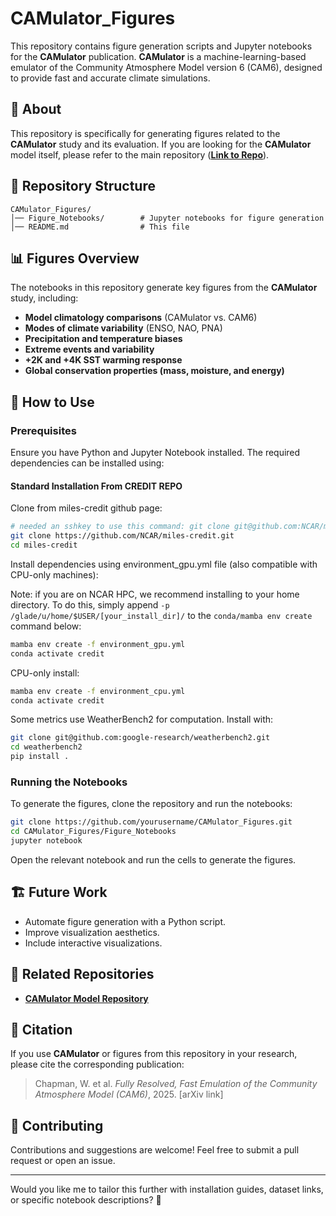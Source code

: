 # CAMulator_Figures

This repository contains figure generation scripts and Jupyter notebooks for the **CAMulator** publication. **CAMulator** is a machine-learning-based emulator of the Community Atmosphere Model version 6 (CAM6), designed to provide fast and accurate climate simulations.

## 📌 About
This repository is specifically for generating figures related to the **CAMulator** study and its evaluation. If you are looking for the **CAMulator** model itself, please refer to the main repository (**[Link to Repo](https://github.com/NCAR/miles-credit/tree/climate_branch)**).

## 📂 Repository Structure
```
CAMulator_Figures/
│── Figure_Notebooks/        # Jupyter notebooks for figure generation
│── README.md                # This file
```

## 📊 Figures Overview
The notebooks in this repository generate key figures from the **CAMulator** study, including:
- **Model climatology comparisons** (CAMulator vs. CAM6)
- **Modes of climate variability** (ENSO, NAO, PNA)
- **Precipitation and temperature biases**
- **Extreme events and variability**
- **+2K and +4K SST warming response**
- **Global conservation properties (mass, moisture, and energy)**

## 📜 How to Use
### Prerequisites
Ensure you have Python and Jupyter Notebook installed. The required dependencies can be installed using:

#### Standard Installation From CREDIT REPO
Clone from miles-credit github page:
```bash
# needed an sshkey to use this command: git clone git@github.com:NCAR/miles-credit.git
git clone https://github.com/NCAR/miles-credit.git
cd miles-credit
```

Install dependencies using environment_gpu.yml file (also compatible with CPU-only machines):

Note: if you are on NCAR HPC, we recommend installing to your home directory. To do this, simply append `-p /glade/u/home/$USER/[your_install_dir]/` to the `conda/mamba env create` command below:

```bash
mamba env create -f environment_gpu.yml
conda activate credit
```

CPU-only install:
```bash
mamba env create -f environment_cpu.yml
conda activate credit
```


Some metrics use WeatherBench2 for computation. Install with:
```bash
git clone git@github.com:google-research/weatherbench2.git
cd weatherbench2
pip install .
````

### Running the Notebooks
To generate the figures, clone the repository and run the notebooks:
```bash
git clone https://github.com/yourusername/CAMulator_Figures.git
cd CAMulator_Figures/Figure_Notebooks
jupyter notebook
```
Open the relevant notebook and run the cells to generate the figures.

## 🏗 Future Work
- Automate figure generation with a Python script.
- Improve visualization aesthetics.
- Include interactive visualizations.

## 🔗 Related Repositories
- **[CAMulator Model Repository](https://github.com/NCAR/miles-credit/tree/climate_branch)**

## 📄 Citation
If you use **CAMulator** or figures from this repository in your research, please cite the corresponding publication:

> Chapman, W. et al. *Fully Resolved, Fast Emulation of the Community Atmosphere Model (CAM6)*, 2025. [arXiv link]

## 🤝 Contributing
Contributions and suggestions are welcome! Feel free to submit a pull request or open an issue.

---

Would you like me to tailor this further with installation guides, dataset links, or specific notebook descriptions? 🚀
